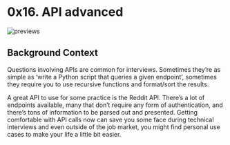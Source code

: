 # 0x16. API advanced


![previews](https://s3.amazonaws.com/intranet-projects-files/holbertonschool-sysadmin_devops/314/WIxXad8.png)


## Background Context
Questions involving APIs are common for interviews. Sometimes they’re as simple as ‘write a Python script that queries a given endpoint’, sometimes they require you to use recursive functions and format/sort the results.

A great API to use for some practice is the Reddit API. There’s a lot of endpoints available, many that don’t require any form of authentication, and there’s tons of information to be parsed out and presented. Getting comfortable with API calls now can save you some face during technical interviews and even outside of the job market, you might find personal use cases to make your life a little bit easier.
